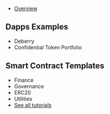 

- [Overview](example-overview.md)
## Dapps Examples
- Deberry
- Confidential Token Portfolio
## Smart Contract Templates
- Finance
- Governance
- ERC20 
- Utilities
- [See all tutorials](see-all-tutorials.md)